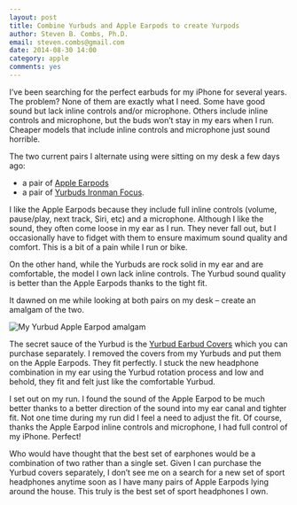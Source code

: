 ```yaml
---
layout: post
title: Combine Yurbuds and Apple Earpods to create Yurpods
author: Steven B. Combs, Ph.D.
email: steven.combs@gmail.com
date: 2014-08-30 14:00
category: apple
comments: yes
---
```


I’ve been searching for the perfect earbuds for my iPhone for several years. The problem? None of them are exactly what I need. Some have good sound but lack inline controls and/or microphone. Others include inline controls and microphone, but the buds won’t stay in my ears when I run. Cheaper models that include inline controls and microphone just sound horrible.

The two current pairs I alternate using were sitting on my desk a few days ago:

* a pair of [Apple Earpods](http://www.amazon.com/gp/product/B0097BEG1C/ref=as_li_ss_tl?ie=UTF8&camp=1789&creative=390957&creativeASIN=B0097BEG1C&linkCode=as2&tag=bricinmypockb-20)
* a pair of [Yurbuds Ironman Focus](http://www.amazon.com/gp/product/B00503ZT9E/ref=as_li_ss_tl?ie=UTF8&camp=1789&creative=390957&creativeASIN=B00503ZT9E&linkCode=as2&tag=bricinmypockb-20). 

I like the Apple Earpods because they include full inline controls (volume, pause/play, next track, Siri, etc) and a microphone. Although I like the sound, they often come loose in my ear as I run. They never fall out, but I occasionally have to fidget with them to ensure maximum sound quality and comfort. This is a bit of a pain while I run or bike.

On the other hand, while the Yurbuds are rock solid in my ear and are comfortable, the model I own lack inline controls. The Yurbud sound quality is better than the Apple Earpods thanks to the tight fit. 

It dawned on me while looking at both pairs on my desk – create an amalgam of the two.

![My Yurbud Apple Earpod amalgam](http://www.stevencombs.com/images/posts/2014-08-30-yurpods.png)

The secret sauce of the Yurbud is the [Yurbud Earbud Covers](http://www.amazon.com/gp/product/B00A8ML9S2/ref=as_li_ss_tl?ie=UTF8&camp=1789&creative=390957&creativeASIN=B00A8ML9S2&linkCode=as2&tag=bricinmypockb-20) which you can purchase separately. I removed the covers from my Yurbuds and put them on the Apple Earpods. They fit perfectly. I stuck the new headphone combination in my ear using the Yurbud rotation process and low and behold, they fit and felt just like the comfortable Yurbud.

I set out on my run. I found the sound of the Apple Earpod to be much better thanks to a better direction of the sound into my ear canal and tighter fit. Not one time during my run did I feel a need to adjust the fit. Of course, thanks the Apple Earpod inline controls and microphone, I had full control of my iPhone. Perfect!

Who would have thought that the best set of earphones would be a combination of two rather than a single set. Given I can purchase the Yurbud covers separately, I don’t see me on a search for a new set of sport headphones anytime soon as I have many pairs of Apple Earpods lying around the house. This truly is the best set of sport headphones I own.